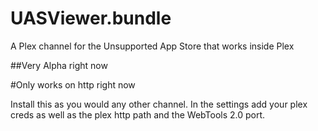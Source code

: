 # UASViewer.bundle
A Plex channel for the Unsupported App Store that works inside Plex

##Very Alpha right now

#Only works on http right now

Install this as you would any other channel. In the settings add your plex creds as well as the plex http path and the WebTools 2.0 port.
